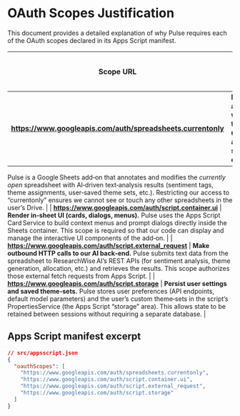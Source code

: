 # OAuth Scopes Justification

This document provides a detailed explanation of why Pulse requires each of the OAuth scopes declared in its Apps Script manifest.

| Scope URL                                                                                  | Why we need it                                                                                                                                                                                                                                                                         |
|--------------------------------------------------------------------------------------------|----------------------------------------------------------------------------------------------------------------------------------------------------------------------------------------------------------------------------------------------------------------------------------------|
| **https://www.googleapis.com/auth/spreadsheets.currentonly**                               | **Read and write the user’s active sheet only.**
Pulse is a Google Sheets add‑on that annotates and modifies the *currently open* spreadsheet with AI‑driven text‑analysis results (sentiment tags, theme assignments, user‑saved theme sets, etc.).
Restricting our access to “currentonly” ensures we cannot see or touch any other spreadsheets in the user’s Drive. |
| **https://www.googleapis.com/auth/script.container.ui**                                    | **Render in‑sheet UI (cards, dialogs, menus).**
Pulse uses the Apps Script Card Service to build context menus and prompt dialogs directly inside the Sheets container. This scope is required so that our code can display and manage the interactive UI components of the add‑on.                                            |
| **https://www.googleapis.com/auth/script.external_request**                                | **Make outbound HTTP calls to our AI back‑end.**
Pulse submits text data from the spreadsheet to ResearchWise AI’s REST APIs (for sentiment analysis, theme generation, allocation, etc.) and retrieves the results. This scope authorizes those external fetch requests from Apps Script.                                                   |
| **https://www.googleapis.com/auth/script.storage**                                        | **Persist user settings and saved theme‑sets.**
Pulse stores user preferences (API endpoints, default model parameters) and the user’s custom theme‑sets in the script’s PropertiesService (the Apps Script “storage” area). This allows state to be retained between sessions without requiring a separate database.             |

## Apps Script manifest excerpt

```json
// src/appsscript.json
{
  "oauthScopes": [
    "https://www.googleapis.com/auth/spreadsheets.currentonly",
    "https://www.googleapis.com/auth/script.container.ui",
    "https://www.googleapis.com/auth/script.external_request",
    "https://www.googleapis.com/auth/script.storage"
  ]
}
```
